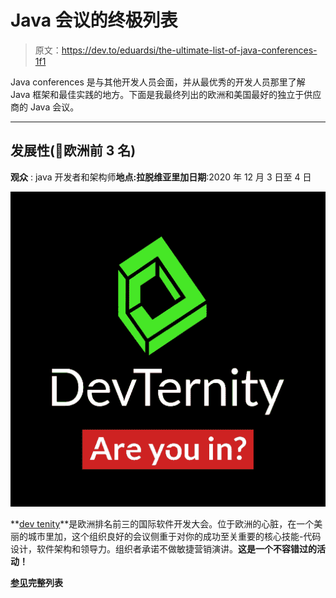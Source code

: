 # Java 会议的终极列表

> 原文：<https://dev.to/eduardsi/the-ultimate-list-of-java-conferences-1f1>

Java conferences 是与其他开发人员会面，并从最优秀的开发人员那里了解 Java 框架和最佳实践的地方。下面是我最终列出的欧洲和美国最好的独立于供应商的 Java 会议。

* * *

## 发展性(🏅欧洲前 3 名)

**观众** : java 开发者和架构师**地点:**拉脱维亚里加**日期**:2020 年 12 月 3 日至 4 日

[![Conference](img/cff73ebdb3f88c130656dc03dbc43413.png)](https://devternity.com)

**[dev tenity](https://devternity.com)**是欧洲排名前三的国际软件开发大会。位于欧洲的心脏，在一个美丽的城市里加，这个组织良好的会议侧重于对你的成功至关重要的核心技能-代码设计，软件架构和领导力。组织者承诺不做敏捷营销演讲。**这是一个不容错过的活动！**

**[参见](https://sizovs.net/conferences/java/)完整列表**